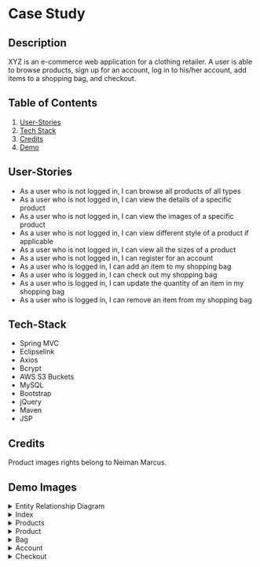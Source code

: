 # Case Study

## Description
XYZ is an e-commerce web application for a clothing retailer. A user is able to browse products, sign up for an account, log in to his/her account, add items to a shopping bag, and checkout.


## Table of Contents
1. [User-Stories](#User-Stories)
2. [Tech Stack](#Tech-Stack)
3. [Credits](#Credits)
4. [Demo](#Demo)

## User-Stories
* As a user who is not logged in, I can browse all products of all types
* As a user who is not logged in, I can view the details of a specific product
* As a user who is not logged in, I can view the images of a specific product
* As a user who is not logged in, I can view different style of a product if applicable
* As a user who is not logged in, I can view all the sizes of a product
* As a user who is not logged in, I can register for an account
* As a user who is logged in, I can add an item to my shopping bag
* As a user who is logged in, I can check out my shopping bag
* As a user who is logged in, I can update the quantity of an item in my shopping bag
* As a user who is logged in, I can remove an item from my shopping bag

## Tech-Stack
* Spring MVC
* Eclipselink
* Axios
* Bcrypt
* AWS S3 Buckets
* MySQL
* Bootstrap
* jQuery
* Maven
* JSP

## Credits
Product images rights belong to Neiman Marcus.

## Demo Images

<details>
<summary>Entity Relationship Diagram</summary>
<br>

![](demo/erd.png)
</details>

<details>
<summary>Index</summary>
<br>

![](demo/index.png)
</details>

<details>
<summary>Products</summary>
<br>

![](demo/products.png)
</details>

<details>
<summary>Product</summary>
<br>

![](demo/product.png)
</details>

<details>
<summary>Bag</summary>
<br>

![](demo/bag.png)
</details>

<details>
<summary>Account</summary>
<br>

![](demo/account.png)
</details>

<details>
<summary>Checkout</summary>
<br>

![](demo/checkout.png)
</details>